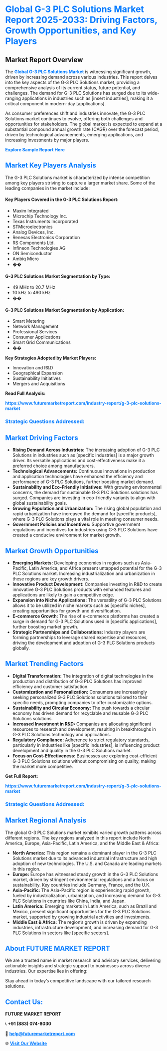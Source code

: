 <h1 style="color: #007BFF;">Global G-3 PLC Solutions Market Report 2025-2033: Driving Factors, Growth Opportunities, and Key Players</h1>

<section id="overview">
<h2>Market Report Overview</h2>
<p>The <a href="https://www.futuremarketreport.com/industry-report/g-3-plc-solutions-market" style="color: #007BFF; text-decoration: none;"><strong>Global G-3 PLC Solutions Market</strong></a> is witnessing significant growth, driven by increasing demand across various industries. This report delves into the key aspects of the G-3 PLC Solutions market, providing a comprehensive analysis of its current status, future potential, and challenges. The demand for G-3 PLC Solutions has surged due to its wide-ranging applications in industries such as [insert industries], making it a critical component in modern-day [applications].</p>
<p>As consumer preferences shift and industries innovate, the G-3 PLC Solutions market continues to evolve, offering both challenges and opportunities for stakeholders. The global market is expected to expand at a substantial compound annual growth rate (CAGR) over the forecast period, driven by technological advancements, emerging applications, and increasing investments by major players.</p>
</section>

<section id="overview">
<p><a href="https://www.futuremarketreport.com/request-sample/reportId=118075" style="color: #007BFF; text-decoration: none;"><strong>Explore Sample Report Here</strong></a></p>
</section>

<section id="key-players">
<h2 style="color: #007BFF;">Market Key Players Analysis</h2>
<p>The G-3 PLC Solutions market is characterized by intense competition among key players striving to capture a larger market share. Some of the leading companies in the market include:</p>
<h4>Key Players Covered in the G-3 PLC Solutions Report:</h4>
<ul><li>Maxim Integrated</li><li>Microchip Technology Inc.</li><li>Texas Instruments Incorporated</li><li>STMicroelectronics</li><li>Analog Devices, Inc.</li><li>Renesas Electronics Corporation</li><li>RS Components Ltd.</li><li>Infineon Technologies AG</li><li>ON Semiconductor</li><li>Ambiq Micro</li><li>��</li></ul>
<h4>G-3 PLC Solutions Market Segmentation by Type:</h4>
<ul><li>49 MHz to 20.7 MHz</li><li>10 kHz to 490 kHz</li><li>��</li></ul>

<h4>G-3 PLC Solutions Market Segmentation by Application:</h4>
<ul><li>Smart Metering</li><li>Network Management</li><li>Professional Services</li><li>Consumer Applications</li><li>Smart Grid Communications</li><li>��</li></ul>
<p><strong>Key Strategies Adopted by Market Players:</strong></p>
<ul>
<li>Innovation and R&D</li>
<li>Geographical Expansion</li>
<li>Sustainability Initiatives</li>
<li>Mergers and Acquisitions</li>
</ul>
</section>

<section>
<p><strong>Read Full Analysis: </strong></p><a href="https://www.futuremarketreport.com/industry-report/g-3-plc-solutions-market" style="color: #007BFF; text-decoration: none;"><strong>https://www.futuremarketreport.com/industry-report/g-3-plc-solutions-market</strong></a>
<h3 style="color: #007BFF;">Strategic Questions Addressed:</h3>
</section>

<section id="driving-factors">
<h2 style="color: #007BFF;">Market Driving Factors</h2>
<ul>
<li><strong>Rising Demand Across Industries:</strong> The increasing adoption of G-3 PLC Solutions in industries such as [specific industries] is a major growth driver. Its versatile applications and cost-effectiveness make it a preferred choice among manufacturers.</li>
<li><strong>Technological Advancements:</strong> Continuous innovations in production and application technologies have enhanced the efficiency and performance of G-3 PLC Solutions, further boosting market demand.</li>
<li><strong>Sustainability and Eco-Friendly Initiatives:</strong> With growing environmental concerns, the demand for sustainable G-3 PLC Solutions solutions has surged. Companies are investing in eco-friendly variants to align with global sustainability goals.</li>
<li><strong>Growing Population and Urbanization:</strong> The rising global population and rapid urbanization have increased the demand for [specific products], where G-3 PLC Solutions plays a vital role in meeting consumer needs.</li>
<li><strong>Government Policies and Incentives:</strong> Supportive government regulations and incentives for industries using G-3 PLC Solutions have created a conducive environment for market growth.</li>
</ul>
</section>

<section id="growth-opportunities">
<h2 style="color: #007BFF;">Market Growth Opportunities</h2>
<ul>
<li><strong>Emerging Markets:</strong> Developing economies in regions such as Asia-Pacific, Latin America, and Africa present untapped potential for the G-3 PLC Solutions market. Increasing industrialization and urbanization in these regions are key growth drivers.</li>
<li><strong>Innovative Product Development:</strong> Companies investing in R&D to create innovative G-3 PLC Solutions products with enhanced features and applications are likely to gain a competitive edge.</li>
<li><strong>Expansion into Niche Applications:</strong> The versatility of G-3 PLC Solutions allows it to be utilized in niche markets such as [specific niches], creating opportunities for growth and diversification.</li>
<li><strong>E-commerce Growth:</strong> The rise of e-commerce platforms has created a surge in demand for G-3 PLC Solutions used in [specific applications], further boosting market growth.</li>
<li><strong>Strategic Partnerships and Collaborations:</strong> Industry players are forming partnerships to leverage shared expertise and resources, driving the development and adoption of G-3 PLC Solutions products globally.</li>
</ul>
</section>

<section id="trending-factors">
<h2 style="color: #007BFF;">Market Trending Factors</h2>
<ul>
<li><strong>Digital Transformation:</strong> The integration of digital technologies in the production and distribution of G-3 PLC Solutions has improved efficiency and customer satisfaction.</li>
<li><strong>Customization and Personalization:</strong> Consumers are increasingly seeking personalized G-3 PLC Solutions solutions tailored to their specific needs, prompting companies to offer customizable options.</li>
<li><strong>Sustainability and Circular Economy:</strong> The push towards a circular economy has driven demand for recyclable and reusable G-3 PLC Solutions solutions.</li>
<li><strong>Increased Investment in R&D:</strong> Companies are allocating significant resources to research and development, resulting in breakthroughs in G-3 PLC Solutions technology and applications.</li>
<li><strong>Regulatory Compliance:</strong> Adherence to strict regulatory standards, particularly in industries like [specific industries], is influencing product development and quality in the G-3 PLC Solutions market.</li>
<li><strong>Focus on Cost-Effectiveness:</strong> Businesses are exploring cost-efficient G-3 PLC Solutions solutions without compromising on quality, making the market more competitive.</li>
</ul>
</section>

<section>
<p><strong>Get Full Report: </strong></p><a href="https://www.futuremarketreport.com/industry-report/g-3-plc-solutions-market" style="color: #007BFF; text-decoration: none;"><strong>https://www.futuremarketreport.com/industry-report/g-3-plc-solutions-market</strong></a>
<h3 style="color: #007BFF;">Strategic Questions Addressed:</h3>
</section>


<section id="regional-analysis">
<h2 style="color: #007BFF;">Market Regional Analysis</h2>
<p>The global G-3 PLC Solutions market exhibits varied growth patterns across different regions. The key regions analyzed in this report include North America, Europe, Asia-Pacific, Latin America, and the Middle East & Africa:</p>
<ul>
<li><strong>North America:</strong> This region remains a dominant player in the G-3 PLC Solutions market due to its advanced industrial infrastructure and high adoption of new technologies. The U.S. and Canada are leading markets in this region.</li>
<li><strong>Europe:</strong> Europe has witnessed steady growth in the G-3 PLC Solutions market, driven by stringent environmental regulations and a focus on sustainability. Key countries include Germany, France, and the U.K.</li>
<li><strong>Asia-Pacific:</strong> The Asia-Pacific region is experiencing rapid growth, fueled by industrialization, urbanization, and increasing demand for G-3 PLC Solutions in countries like China, India, and Japan.</li>
<li><strong>Latin America:</strong> Emerging markets in Latin America, such as Brazil and Mexico, present significant opportunities for the G-3 PLC Solutions market, supported by growing industrial activities and investments.</li>
<li><strong>Middle East & Africa:</strong> The region’s growth is driven by expanding industries, infrastructure development, and increasing demand for G-3 PLC Solutions in sectors like [specific sectors].</li>
</ul>
</section>

<footer>
<h2 style="color: #007BFF;">About FUTURE MARKET REPORT</h2>
<p>We are a trusted name in market research and advisory services, delivering actionable insights and strategic support to businesses across diverse industries. Our expertise lies in offering:</p>

<p>Stay ahead in today’s competitive landscape with our tailored research solutions.</p>

<h2 style="color: #007BFF;">Contact Us:</h2>
<p><strong>FUTURE MARKET REPORT</strong></p>
<p>📞 <strong>+91 (883) 074-8030</strong></p>
<p>📧 <strong><a href="mailto:help@futuremarketreport.com" style="color: #007BFF;">help@futuremarketreport.com</a></strong></p>
<p>🌐 <strong><a href="https://www.futuremarketreport.com/" style="color: #007BFF;">Visit Our Website</a></strong></p>
</footer>